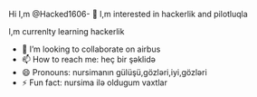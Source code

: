 Hi I,m @Hacked1606- 👋 
I,m interested in hackerlik and pilotluqla

I,m currenlty learning hackerlik 
- 💞️ I’m looking to collaborate on airbus
- 📫 How to reach me: heç bir şəklidə 
- 😄 Pronouns: nursimanın gülüşü,gözləri,iyi,gözləri
- ⚡ Fun fact: nursima ilə oldugum vaxtlar

<!---
Hacked1606/Hacked1606 is a ✨ special ✨ repository because its `README.md` (this file) appears on your GitHub profile.
You can click the Preview link to take a look at your changes.
--->
